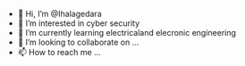 - 👋 Hi, I’m @Ihalagedara
- 👀 I’m interested in cyber security 
- 🌱 I’m currently learning electricaland elecronic engineering
- 💞️ I’m looking to collaborate on ...
- 📫 How to reach me ...

<!---
Ihalagedara/Ihalagedara is a ✨ special ✨ repository because its `README.md` (this file) appears on your GitHub profile.
You can click the Preview link to take a look at your changes.
--->
